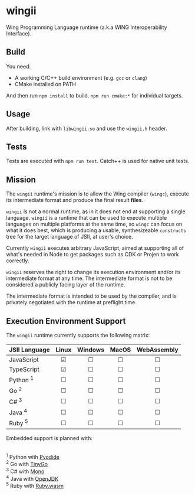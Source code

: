 # wingii

Wing Programming Language runtime (a.k.a WING Interoperability Interface).

## Build

You need:

- A working C/C++ build environment (e.g. `gcc` or `clang`)
- CMake installed on PATH

And then run `npm install` to build. `npm run cmake:*` for individual targets.

## Usage

After building, link with `libwingii.so` and use the `wingii.h` header.

## Tests

Tests are executed with `npm run test`. Catch++ is used for native unit tests.

## Mission

The `wingii` runtime's mission is to allow the Wing compiler (`wingc`), execute
its intermediate format and produce the final result **files**.

`wingii` is not a normal runtime, as in it does not end at supporting a single
language. `wingii` is a runtime that can be used to execute multiple languages
on multiple platforms at the same time, so `wingc` can focus on what it does
best, which is producing a usable, synthesizeable `constructs` tree for the
target language of JSII, at user's choice.

Currently `wingii` executes arbitrary JavaScript, aimed at supporting all of
what's needed in Node to get packages such as CDK or Projen to work correctly.

`wingii` reserves the right to change its execution environment and/or its
intermediate format at any time. The intermediate format is not to be considered
a publicly facing layer of the runtime.

The intermediate format is intended to be used by the compiler, and is privately
negotiated with the runtime at preflight time.

## Execution Environment Support

The `wingii` runtime currently supports the following matrix:

| JSII Language       |  Linux  | Windows |  MacOS  | WebAssembly |
| :------------------ | :-----: | :-----: | :-----: | :---------: |
| JavaScript          | &#9745; | &#9744; | &#9744; |   &#9744;   |
| TypeScript          | &#9745; | &#9744; | &#9744; |   &#9744;   |
| Python <sup>1</sup> | &#9744; | &#9744; | &#9744; |   &#9744;   |
| Go <sup>2</sup>     | &#9744; | &#9744; | &#9744; |   &#9744;   |
| C# <sup>3</sup>     | &#9744; | &#9744; | &#9744; |   &#9744;   |
| Java <sup>4</sup>   | &#9744; | &#9744; | &#9744; |   &#9744;   |
| Ruby <sup>5</sup>   | &#9744; | &#9744; | &#9744; |   &#9744;   |

Embedded support is planned with:

<br /><sup>1</sup> Python with [Pyodide](https://pyodide.org)
<br /><sup>2</sup> Go with [TinyGo](https://tinygo.org)
<br /><sup>3</sup> C# with [Mono](https://www.mono-project.com)
<br /><sup>4</sup> Java with [OpenJDK](https://github.com/openjdk/jdk)
<br /><sup>5</sup> Ruby with [Ruby.wasm](https://github.com/ruby/ruby.wasm)
